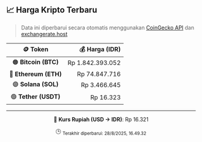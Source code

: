 

<!-- HARGA_KRIPTO -->
## 📈 Harga Kripto Terbaru

> Data ini diperbarui secara otomatis menggunakan [CoinGecko API](https://www.coingecko.com/) dan [exchangerate.host](https://exchangerate.host/)

<div align="center">

| 🪙 Token | 💰 Harga (IDR) |
|:------:|---------------:|
| 🟠 **Bitcoin (BTC)**   | Rp 1.842.393.052 |
| 🔵 **Ethereum (ETH)**  | Rp 74.847.716 |
| 🟣 **Solana (SOL)**    | Rp 3.466.645 |
| 🟢 **Tether (USDT)**   | Rp 16.323 |

---

💱 **Kurs Rupiah (USD → IDR)**: Rp 16.321

🕒 <sub>Terakhir diperbarui: 28/8/2025, 16.49.32</sub>

</div>
<!-- /HARGA_KRIPTO -->